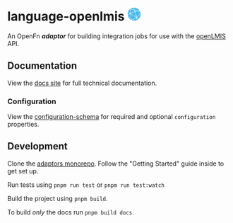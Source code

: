 # language-openlmis <img src='./assets/square.png' width="30" height="30"/>

An OpenFn **_adaptor_** for building integration jobs for use with the
[openLMIS](https://github.com/OpenLMISf) API.

## Documentation

View the [docs site](https://docs.openfn.org/adaptors/packages/openlmis-docs)
for full technical documentation.

### Configuration

View the
[configuration-schema](https://docs.openfn.org/adaptors/packages/openlmis-configuration-schema/)
for required and optional `configuration` properties.

## Development

Clone the [adaptors monorepo](https://github.com/OpenFn/adaptors). Follow the
"Getting Started" guide inside to get set up.

Run tests using `pnpm run test` or `pnpm run test:watch`

Build the project using `pnpm build`.

To build _only_ the docs run `pnpm build docs`.

